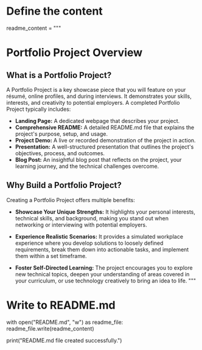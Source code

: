 # Define the content
readme_content = """
# Portfolio Project Overview

## What is a Portfolio Project?

A Portfolio Project is a key showcase piece that you will feature on your résumé, online profiles, and during interviews. It demonstrates your skills, interests, and creativity to potential employers. A completed Portfolio Project typically includes:

- **Landing Page:** A dedicated webpage that describes your project.
- **Comprehensive README:** A detailed README.md file that explains the project's purpose, setup, and usage.
- **Project Demo:** A live or recorded demonstration of the project in action.
- **Presentation:** A well-structured presentation that outlines the project's objectives, process, and outcomes.
- **Blog Post:** An insightful blog post that reflects on the project, your learning journey, and the technical challenges overcome.

## Why Build a Portfolio Project?

Creating a Portfolio Project offers multiple benefits:

- **Showcase Your Unique Strengths:** It highlights your personal interests, technical skills, and background, making you stand out when networking or interviewing with potential employers.
  
- **Experience Realistic Scenarios:** It provides a simulated workplace experience where you develop solutions to loosely defined requirements, break them down into actionable tasks, and implement them within a set timeframe.

- **Foster Self-Directed Learning:** The project encourages you to explore new technical topics, deepen your understanding of areas covered in your curriculum, or use technology creatively to bring an idea to life.
"""

# Write to README.md
with open("README.md", "w") as readme_file:
    readme_file.write(readme_content)

print("README.md file created successfully.")

